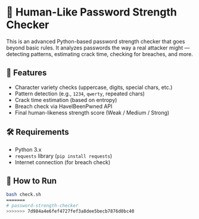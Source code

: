 
# 🔐 Human-Like Password Strength Checker

This is an advanced Python-based password strength checker that goes beyond basic rules. It analyzes passwords the way a real attacker might — detecting patterns, estimating crack time, checking for breaches, and more.

## 🧠 Features

- Character variety checks (uppercase, digits, special chars, etc.)
- Pattern detection (e.g., `1234`, `qwerty`, repeated chars)
- Crack time estimation (based on entropy)
- Breach check via HaveIBeenPwned API
- Final human-likeness strength score (Weak / Medium / Strong)

## 🛠️ Requirements

- Python 3.x
- `requests` library (`pip install requests`)
- Internet connection (for breach check)

## 🚀 How to Run

```bash
bash check.sh
=======
# password-strength-checker
>>>>>>> 7d984a4e6fef4727fef3a8dee5becb7876d0bc40
